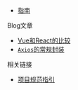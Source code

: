   - [指南](guide)

 Blog文章
  - [Vue和React的比较](blog/vue)
  - [`Axios`的常规封装](blog/axios)

 相关链接
  - [项目规范指引]()
